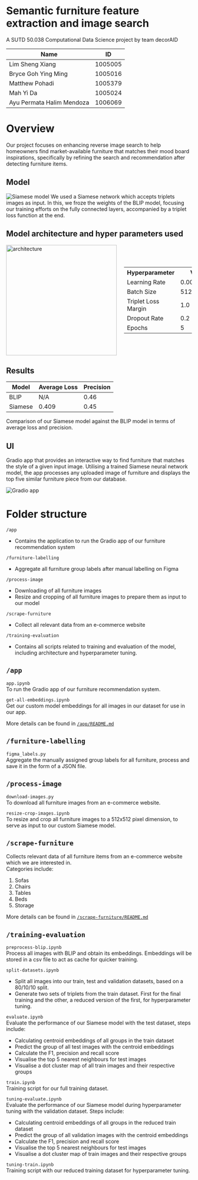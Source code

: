 # Semantic furniture feature extraction and image search
A SUTD 50.038 Computational Data Science project by team decorAID

| Name                     | ID      |
|--------------------------|---------|
| Lim Sheng Xiang          | 1005005 |
| Bryce Goh Ying Ming      | 1005016 |
| Matthew Pohadi           | 1005379 |
| Mah Yi Da                | 1005024 |
| Ayu Permata Halim Mendoza| 1006069 |


# Overview
Our project focuses on enhancing reverse image search to help homeowners find market-available furniture that matches their mood board inspirations, specifically by refining the search and recommendation after detecting furniture items.

## Model
![Siamese model](siamese.png)
We used a Siamese network which accepts triplets images as input. In this, we froze the weights of the BLIP model, focusing our training efforts on the fully connected layers, accompanied by a triplet loss function at the end.

## Model architecture and hyper parameters used

<div style="display: flex; justify-content: space-between; align-items: center;">
    <img src="architecture.png" alt="architecture" width="300">
    <table style="margin-left: 20px;"> 
        <tr>
            <th>Hyperparameter</th>
            <th>Value</th>
        </tr>
        <tr>
            <td>Learning Rate</td>
            <td>0.00000001</td>
        </tr>
        <tr>
            <td>Batch Size</td>
            <td>512</td>
        </tr>
        <tr>
            <td>Triplet Loss Margin</td>
            <td>1.0</td>
        </tr>
        <tr>
            <td>Dropout Rate</td>
            <td>0.2</td>
        </tr>
        <tr>
            <td>Epochs</td>
            <td>5</td>
        </tr>
    </table>
</div>

## Results
| Model   | Average Loss | Precision |
|---------|--------------|-----------|
| BLIP    | N/A          | 0.46      |
| Siamese | 0.409        | 0.45      |

Comparison of our Siamese model against the BLIP model in terms of average loss and precision.


## UI
Gradio app that provides an interactive way to find furniture that matches the style of a given input image. Utilising a trained Siamese neural network model, the app processes any uploaded image of furniture and displays the top five similar furniture piece from our database.

![Gradio app](ui.png)


# Folder structure
`/app`
- Contains the application to run the Gradio app of our furniture recommendation system

`/furniture-labelling`
- Aggregate all furniture group labels after manual labelling on Figma

`/process-image`
- Downloading of all furniture images
- Resize and cropping of all furniture images to prepare them as input to our model

`/scrape-furniture`
- Collect all relevant data from an e-commerce website

`/training-evaluation`
- Contains all scripts related to training and evaluation of the model, including architecture and hyperparameter tuning.

## `/app`
`app.ipynb`\
To run the Gradio app of our furniture recommendation system.

`get-all-embeddings.ipynb`\
Get our custom model embeddings for all images in our dataset for use in our app.

More details can be found in [`/app/README.md`](/app/README.md)

## `/furniture-labelling`
`figma_labels.py`\
Aggregate the manually assigned group labels for all furniture, process and save it in the form of a JSON file.

## `/process-image`
`download-images.py`\
To download all furniture images from an e-commerce website.

`resize-crop-images.ipynb`\
To resize and crop all furniture images to a 512x512 pixel dimension, to serve as input to our custom Siamese model.

## `/scrape-furniture`
Collects relevant data of all furniture items from an e-commerce website which we are interested in.\
Categories include:
1. Sofas
2. Chairs
3. Tables
4. Beds
5. Storage

More details can be found in [`/scrape-furniture/README.md`](/scrape-furniture/README.md)

## `/training-evaluation`
`preprocess-blip.ipynb`\
Process all images with BLIP and obtain its embeddings. Embeddings will be stored in a csv file to act as cache for quicker training.

`split-datasets.ipynb`
- Split all images into our train, test and validation datasets, based on a 80/10/10 split.
- Generate two sets of triplets from the train dataset. First for the final training and the other, a reduced version of the first, for hyperparameter tuning.

`evaluate.ipynb`\
Evaluate the performance of our Siamese model with the test dataset, steps include:
- Calculating centroid embeddings of all groups in the train dataset
- Predict the group of all test images with the centroid embeddings
- Calculate the F1, precision and recall score
- Visualise the top 5 nearest neighbours for test images
- Visualise a dot cluster map of all train images and their respective groups

`train.ipynb`\
Training script for our full training dataset.

`tuning-evaluate.ipynb`\
Evaluate the performance of our Siamese model during hyperparameter tuning with the validation dataset.
Steps include:
- Calculating centroid embeddings of all groups in the reduced train dataset
- Predict the group of all validation images with the centroid embeddings
- Calculate the F1, precision and recall score
- Visualise the top 5 nearest neighbours for test images
- Visualise a dot cluster map of train images and their respective groups

`tuning-train.ipynb`\
Training script with our reduced training dataset for hyperparameter tuning.
